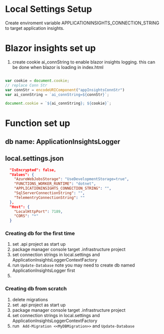 # Local Settings Setup

Create enviroment variable APPLICATIONINSIGHTS_CONNECTION_STRING to target application insights.

# Blazor insights set up

1. create cookie ai_connString to enable blazor insights logging. this can be done when blazor is loading in index.html

``` js

var cookie = document.cookie;
// replace Conn Str
var connStr = encodeURIComponent("appInsightsConnStr")
var ai_connString = `ai_connString=${connStr}`;

document.cookie = `${ai_connString}; ${cookie}`;

```

# Function set up

## db name: ApplicationInsightsLogger

## local.settings.json
``` json
  "IsEncrypted": false,
  "Values": {
    "AzureWebJobsStorage": "UseDevelopmentStorage=true",
    "FUNCTIONS_WORKER_RUNTIME": "dotnet",
    "APPLICATIONINSIGHTS_CONNECTION_STRING": "",
    "SqlServerConnectionString": "",
    "TelementryConnectionString": ""
  },
  "Host": {
    "LocalHttpPort": 7189,
    "CORS": "*"
  }

```

### Creating db for the first time
1. set .api project as start up
1. package manager console target .infrastructure project
1. set connection strings in local.settings and ApplicationInsightsLoggerContextFactory
1. run ```Update-Database``` note you may need to create db named ApplicationInsightsLogger first
1. 

### Creating db from scratch
1. delete migrations
1. set .api project as start up
1. package manager console target .infrastructure project
1. set connection strings in local.settings and ApplicationInsightsLoggerContextFactory
1. run ``` Add-Migration <<MyDBMigration>>``` and ```Update-Database```



